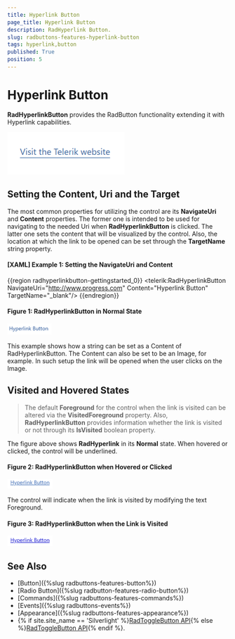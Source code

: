 ```yaml
---
title: Hyperlink Button
page_title: Hyperlink Button
description: RadHyperlink Button.
slug: radbuttons-features-hyperlink-button
tags: hyperlink,button
published: True
position: 5
---
```


# Hyperlink Button

__RadHyperlinkButton__ provides the RadButton functionality extending it with Hyperlink capabilities. 

![WPF RadButtons Hyperlink Button](images/radbuttons-features-hyperlink-button-0.png)

## Setting the Content, Uri and the Target

The most common properties for utilizing the control are its __NavigateUri__ and __Content__ properties. The former one is intended to be used for navigating to the needed Uri when __RadHyperlinkButton__ is clicked. The latter one sets the content that will be visualized by the control. Also, the location at which the link to be opened can be set through the __TargetName__ string property.

#### __[XAML] Example 1: Setting the NavigateUri and Content__
{{region radhyperlinkbutton-gettingstarted_0}}
	<telerik:RadHyperlinkButton NavigateUri="http://www.progress.com" Content="Hyperlink Button" TargetName="_blank"/>
{{endregion}}

#### __Figure 1: RadHyperlinkButton in Normal State__
![RadHyperlinkButton in Normal State](images/RadHyperlinkButton_GettingStarted_01.png)

This example shows how a string can be set as a Content of RadHyperlinkButton. The Content can also be set to be an Image, for example. In such setup the link will be opened when the user clicks on the Image.

## Visited and Hovered States

> The default __Foreground__ for the control when the link is visited can be altered via the __VisitedForeground__ property. Also, __RadHyperlinkButton__ provides information whether the link is visited or not through its __IsVisited__ boolean property.

The figure above shows __RadHyperlink__ in its __Normal__ state. When hovered or clicked, the control will be underlined.

#### __Figure 2: RadHyperlinkButton when Hovered or Clicked__
![RadHyperlinkButton in Normal State](images/RadHyperlinkButton_GettingStarted_02.png)

The control will indicate when the link is visited by modifying the text Foreground.

#### __Figure 3: RadHyperlinkButton when the Link is Visited__
![RadHyperlinkButton in Normal State](images/RadHyperlinkButton_GettingStarted_03.png)

## See Also 
 * [Button]({%slug radbuttons-features-button%})
 * [Radio Button]({%slug radbutton-features-radio-button%})
 * [Commands]({%slug radbuttons-features-commands%})
 * [Events]({%slug radbuttons-events%})
 * [Appearance]({%slug radbuttons-features-appearance%})
 * {% if site.site_name == 'Silverlight' %}[RadToggleButton API](http://www.telerik.com/help/silverlight/t_telerik_windows_controls_radtogglebutton.html){% else %}[RadToggleButton API](http://www.telerik.com/help/wpf/t_telerik_windows_controls_radtogglebutton.html){% endif %}.
